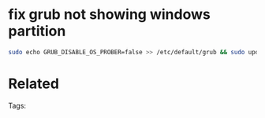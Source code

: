 # fix grub not showing windows partition
```bash
sudo echo GRUB_DISABLE_OS_PROBER=false >> /etc/default/grub && sudo update-grub
```

# Related


Tags:

    
